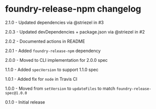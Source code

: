 # foundry-release-npm changelog
2.1.0 - Updated dependencies via @striezel in #3

2.0.3 - Updated devDependencies + package.json via @striezel in #2

2.0.2 - Documented actions in README

2.0.1 - Added `foundry-release-npm` dependency

2.0.0 - Moved to CLI implementation for 2.0.0 spec

1.1.0 - Added `specVersion` to support 1.1.0 spec

1.0.1 - Added fix for `node` in Travis CI

1.0.0 - Moved from `setVersion` to `updateFiles` to match `foundry-release-spec@1.0.0`

0.1.0 - Initial release
